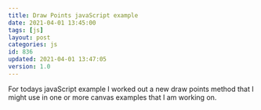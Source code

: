 ```yaml
---
title: Draw Points javaScript example
date: 2021-04-01 13:45:00
tags: [js]
layout: post
categories: js
id: 836
updated: 2021-04-01 13:47:05
version: 1.0
---
```


For todays javaScript example I worked out a new draw points method that I might use in one or more canvas examples that I am working on.

<!-- more -->

